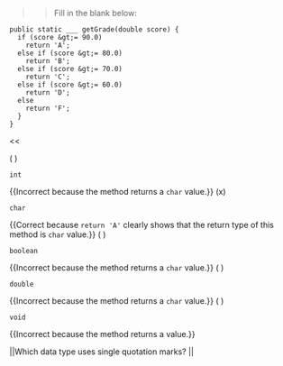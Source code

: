 >>Fill in the blank below:

```
public static ___ getGrade(double score) {
  if (score &gt;= 90.0)
    return 'A';
  else if (score &gt;= 80.0)
    return 'B';
  else if (score &gt;= 70.0)
    return 'C';
  else if (score &gt;= 60.0)
    return 'D';
  else
    return 'F';
  }
}
```

<<

( ) <pre><code>int</code></pre> {{Incorrect because the method returns a <code>char</code> value.}}
(x) <pre><code>char</code></pre> {{Correct because <code>return 'A'</code> clearly shows that the return type of this method is <code>char</code> value.}}
( ) <pre><code>boolean</code></pre> {{Incorrect because the method returns a <code>char</code> value.}}
( ) <pre><code>double</code></pre> {{Incorrect because the method returns a <code>char</code> value.}}
( ) <pre><code>void</code></pre> {{Incorrect because the method returns a value.}}

||Which data type uses single quotation marks? ||
